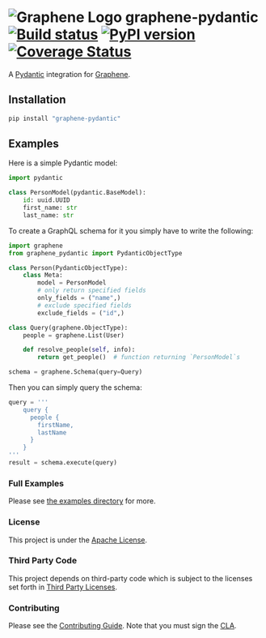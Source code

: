 # ![Graphene Logo](http://graphene-python.org/favicon.png) graphene-pydantic [![Build status](https://circleci.com/gh/upsidetravel/graphene-pydantic.svg?style=svg)](https://circleci.com/gh/upsidetravel/graphene-pydantic) [![PyPI version](https://badge.fury.io/py/graphene-pydantic.svg)](https://badge.fury.io/py/graphene-pydantic) [![Coverage Status](https://coveralls.io/repos/upsidetravel/graphene-pydantic/badge.svg?branch=master&service=github)](https://coveralls.io/github/upsidetravel/graphene-pydantic?branch=master)



A [Pydantic](https://pydantic-docs.helpmanual.io/) integration for [Graphene](http://graphene-python.org/).

## Installation

```bash
pip install "graphene-pydantic"
```

## Examples

Here is a simple Pydantic model:

```python
import pydantic

class PersonModel(pydantic.BaseModel):
    id: uuid.UUID
    first_name: str
    last_name: str

```

To create a GraphQL schema for it you simply have to write the following:

```python
import graphene
from graphene_pydantic import PydanticObjectType

class Person(PydanticObjectType):
    class Meta:
        model = PersonModel
        # only return specified fields
        only_fields = ("name",)
        # exclude specified fields
        exclude_fields = ("id",)

class Query(graphene.ObjectType):
    people = graphene.List(User)

    def resolve_people(self, info):
        return get_people()  # function returning `PersonModel`s

schema = graphene.Schema(query=Query)
```

Then you can simply query the schema:

```python
query = '''
    query {
      people {
        firstName,
        lastName
      }
    }
'''
result = schema.execute(query)
```


### Full Examples

Please see [the examples directory](./examples) for more. 

### License

This project is under the [Apache License](./LICENSE.md).

### Third Party Code

This project depends on third-party code which is subject to the licenses set forth in [Third Party Licenses](./THIRD_PARTY_LICENSES.md).

### Contributing

Please see the [Contributing Guide](./CONTRIBUTING.md). Note that you must sign the [CLA](./CONTRIBUTOR_LICENSE_AGREEMENT.md).
